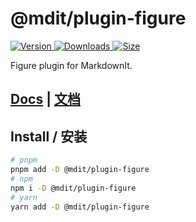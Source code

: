 # @mdit/plugin-figure

[![Version](https://img.shields.io/npm/v/@mdit/plugin-figure.svg?style=flat-square&logo=npm) ![Downloads](https://img.shields.io/npm/dm/@mdit/plugin-figure.svg?style=flat-square&logo=npm) ![Size](https://img.shields.io/bundlephobia/min/@mdit/plugin-figure?style=flat-square&logo=npm)](https://www.npmjs.com/package/@mdit/plugin-figure)

Figure plugin for MarkdownIt.

## [Docs](https://mdit-plugins.github.io/figure.html) | [文档](https://mdit-plugins.github.io/zh/figure.html)

## Install / 安装

```bash
# pnpm
pnpm add -D @mdit/plugin-figure
# npm
npm i -D @mdit/plugin-figure
# yarn
yarn add -D @mdit/plugin-figure
```

